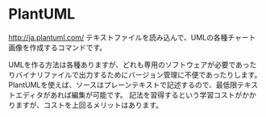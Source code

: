 
# PlantUML

http://ja.plantuml.com/
テキストファイルを読み込んで、UMLの各種チャート画像を作成するコマンドです。

UMLを作る方法は各種ありますが、どれも専用のソフトウェアが必要であったりバイナリファイルで出力するためにバージョン管理に不便であったりします。
PlantUMLを使えば、ソースはプレーンテキストで記述するので、最低限テキストエディタがあれば編集が可能です。
記法を習得するという学習コストがかかりますが、コストを上回るメリットはあります。
